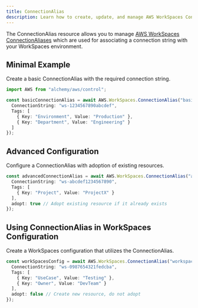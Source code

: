 ```yaml
---
title: ConnectionAlias
description: Learn how to create, update, and manage AWS WorkSpaces ConnectionAliass using Alchemy Cloud Control.
---
```



The ConnectionAlias resource allows you to manage [AWS WorkSpaces ConnectionAliases](https://docs.aws.amazon.com/workspaces/latest/userguide/) which are used for associating a connection string with your WorkSpaces environment.

## Minimal Example

Create a basic ConnectionAlias with the required connection string.

```ts
import AWS from "alchemy/aws/control";

const basicConnectionAlias = await AWS.WorkSpaces.ConnectionAlias("basic-connection-alias", {
  ConnectionString: "ws-1234567890abcdef",
  Tags: [
    { Key: "Environment", Value: "Production" },
    { Key: "Department", Value: "Engineering" }
  ]
});
```

## Advanced Configuration

Configure a ConnectionAlias with adoption of existing resources.

```ts
const advancedConnectionAlias = await AWS.WorkSpaces.ConnectionAlias("advanced-connection-alias", {
  ConnectionString: "ws-abcdef1234567890",
  Tags: [
    { Key: "Project", Value: "ProjectX" }
  ],
  adopt: true // Adopt existing resource if it already exists
});
```

## Using ConnectionAlias in WorkSpaces Configuration

Create a WorkSpaces configuration that utilizes the ConnectionAlias.

```ts
const workSpacesConfig = await AWS.WorkSpaces.ConnectionAlias("workspaces-config", {
  ConnectionString: "ws-0987654321fedcba",
  Tags: [
    { Key: "UseCase", Value: "Testing" },
    { Key: "Owner", Value: "DevTeam" }
  ],
  adopt: false // Create new resource, do not adopt
});
```
